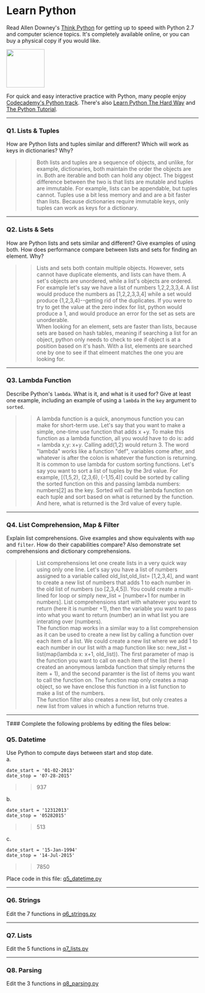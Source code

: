 # Learn Python

Read Allen Downey's [Think Python](http://www.greenteapress.com/thinkpython/) for getting up to speed with Python 2.7 and computer science topics. It's completely available online, or you can buy a physical copy if you would like.

<a href="http://www.greenteapress.com/thinkpython/"><img src="img/think_python.png" style="width: 100px;" target="_blank"></a>

For quick and easy interactive practice with Python, many people enjoy [Codecademy's Python track](http://www.codecademy.com/en/tracks/python). There's also [Learn Python The Hard Way](http://learnpythonthehardway.org/book/) and [The Python Tutorial](https://docs.python.org/2/tutorial/).

---

### Q1. Lists &amp; Tuples

How are Python lists and tuples similar and different? Which will work as keys in dictionaries? Why?

>> Both lists and tuples are a sequence of objects, and unlike, for example, dictionaries, both maintain the order the objects are in. Both are iterable and both can hold any object. The biggest difference between the two is that lists are mutable and tuples are immutable. For example, lists can be appendable, but tuples cannot. Tuples use a bit less memory and and are a bit faster than lists. Because dictionaries require immutable keys, only tuples can work as keys for a dictionary.

---

### Q2. Lists &amp; Sets

How are Python lists and sets similar and different? Give examples of using both. How does performance compare between lists and sets for finding an element. Why?

>> Lists and sets both contain multiple objects. However, sets cannot have duplicate elements, and lists can have them. A set's objects are unordered, while a list's objects are ordered. For example let's say we have a list of numbers 1,2,2,3,3,4. A list would produce the numbers as [1,2,2,3,3,4] while a set would produce {1,2,3,4}--getting rid of the duplicates. If you were to try to get the value at the zero index for list, python would produce a 1, and would produce an error for the set as sets are unorderable.  
When looking for an element, sets are faster than lists, because sets are based on hash tables, meaning if searching a list for an object, python only needs to check to see if object is at a position based on it's hash. With a list, elements are searched one by one to see if that elmeent matches the one you are looking for.

---

### Q3. Lambda Function

Describe Python's `lambda`. What is it, and what is it used for? Give at least one example, including an example of using a `lambda` in the `key` argument to `sorted`.

>> A lambda function is a quick, anonymous function you can make for short-term use. Let's say that you want to make a simple, one-time use function that adds x +y. To make this function as a lambda function, all you would have to do is: add = lambda x,y: x+y. Calling add(1,2) would return 3. The word "lambda" works like a function "def", variables come after, and whatever is after the colon is whatever the function is returning. It is common to use lambda for custom sorting functions. Let's say you want to sort a list of tuples by the 3rd value. For example, [(1,5,2), (2,3,6), (-1,15,4)] could be sorted by calling the sorted function on this and passing lambda numbers: numbers[2] as the key. Sorted will call the lambda function on each tuple and sort based on what is returned by the function. And here, what is returned is the 3rd value of every tuple.

---

### Q4. List Comprehension, Map &amp; Filter

Explain list comprehensions. Give examples and show equivalents with `map` and `filter`. How do their capabilities compare? Also demonstrate set comprehensions and dictionary comprehensions.

>> List comprehensions let one create lists in a very quick way using only one line. Let's say you have a list of numbers assigned to a variable called old_list,old_list= [1,2,3,4], and want to create a new list of numbers that adds 1 to each number in the  old list of numbers (so [2,3,4,5]). You could create a multi-lined for loop or simply new_list = [number+1 for number in numbers]. List comprehensions start with whatever you want to return (here it is number +1), then the variable you want to pass into what you want to return (number) an in what list you are interating over (numbers).  
    The function map works in a similar way to a list comprehension as it can be used to create a new list by calling a function over each item of a list. We could create a new list where we add 1 to each number in our list with a map function like so: new_list = list(map(lambda x: x+1, old_list)). The first parameter of map is the function you want to call on each item of the list (here I created an anonymous lambda function that simply returns the item  + 1), and the second paramter is the list of items you want to call the function on. The function map only creates a map object, so we have enclose this function in a list function to make a list of the numbers.  
    The function filter also creates a new list, but only creates a new list from values in which a function returns true.

---

T### Complete the following problems by editing the files below:

### Q5. Datetime
Use Python to compute days between start and stop date.   
a.  

```
date_start = '01-02-2013'    
date_stop = '07-28-2015'
```

>> 937

b.  
```
date_start = '12312013'  
date_stop = '05282015'  
```

>> 513

c.  
```
date_start = '15-Jan-1994'      
date_stop = '14-Jul-2015'  
```

>> 7850

Place code in this file: [q5_datetime.py](python/q5_datetime.py)

---

### Q6. Strings
Edit the 7 functions in [q6_strings.py](python/q6_strings.py)

---

### Q7. Lists
Edit the 5 functions in [q7_lists.py](python/q7_lists.py)

---

### Q8. Parsing
Edit the 3 functions in [q8_parsing.py](python/q8_parsing.py)





